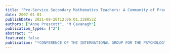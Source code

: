```yaml
---
title: "Pre-Service Secondary Mathematics Teachers: A Community of Practice"
date: 2007-01-01
publishDate: 2021-08-20T12:06:01.338053Z
authors: ["Anne Prescott", "M Cavanagh"]
publication_types: ["2"]
abstract: ""
featured: false
publication: "*CONFERENCE OF THE INTERNATIONAL GROUP FOR THE PSYCHOLOGY OF MATHEMATICS łdots*"
---
```



